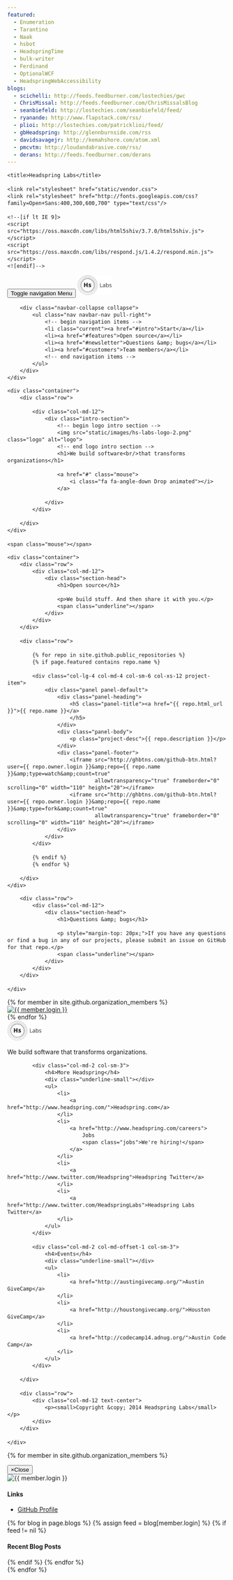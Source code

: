 ```yaml
---
featured:
  - Enumeration
  - Tarantino
  - Naak
  - hsbot
  - HeadspringTime
  - bulk-writer
  - Ferdinand
  - OptionalWCF
  - HeadspringWebAccessibility
blogs:
  - scichelli: http://feeds.feedburner.com/lostechies/gwc
  - ChrisMissal: http://feeds.feedburner.com/ChrisMissalsBlog
  - seanbiefeld: http://lostechies.com/seanbiefeld/feed/
  - ryanande: http://www.flapstack.com/rss/
  - plioi: http://lostechies.com/patricklioi/feed/
  - gbHeadspring: http://glennburnside.com/rss
  - davidsavagejr: http://kemahshore.com/atom.xml
  - pmcvtm: http://loudandabrasive.com/rss/
  - derans: http://feeds.feedburner.com/derans
---
```


<head>
    <meta charset="utf-8"/>
    <meta name="viewport" content="width=device-width, initial-scale=1"/>
    <meta name="description" content="Headspring Labs"/>
    <meta name="author" content="Headspring"/>

    <title>Headspring Labs</title>

    <link rel="stylesheet" href="static/vendor.css">
    <link rel="stylesheet" href="http://fonts.googleapis.com/css?family=Open+Sans:400,300,600,700" type="text/css"/>

    <!--[if lt IE 9]>
    <script src="https://oss.maxcdn.com/libs/html5shiv/3.7.0/html5shiv.js"></script>
    <script src="https://oss.maxcdn.com/libs/respond.js/1.4.2/respond.min.js"></script>
    <![endif]-->
</head>
<body>
<!-- begin preloader -->
<div class="preloader">
    <div class="preloader-content-wrapper">
        <div class="preloader-content">
            <i class="fa fa-cog fa-3x fa-spin"></i>
        </div>
    </div>
</div>
<!-- end preloader -->

<!-- begin nav -->
<nav class="navbar navbar-default navbar-fixed-top" role="navigation">
    <div class="container">
        <div class="navbar-header">
            <button type="button" class="navbar-toggle" data-toggle="collapse" data-target=".navbar-collapse">
                <span class="sr-only">Toggle navigation</span>
                <span>Menu</span>
            </button>
            <!-- begin logo in navigation -->
            <a class="navbar-brand" href="#intro">
                <img src="static/images/footer-logo.png" alt="logo small">
            </a>
            <!-- end logo in navigation -->
        </div>

        <div class="navbar-collapse collapse">
            <ul class="nav navbar-nav pull-right">
                <!-- begin navigation items -->
                <li class="current"><a href="#intro">Start</a></li>
                <li><a href="#features">Open source</a></li>
                <li><a href="#newsletter">Questions &amp; bugs</a></li>
                <li><a href="#customers">Team members</a></li>
                <!-- end navigation items -->
            </ul>
        </div>
    </div>
</nav>
<!-- end nav -->

<!-- begin intro section -->
<section class="intro" id="intro">

    <div class="container">
        <div class="row">

            <div class="col-md-12">
                <div class="intro-section">
                    <!-- begin logo intro section -->
                    <img src="static/images/hs-labs-logo-2.png" class="logo" alt="logo">
                    <!-- end logo intro section -->
                    <h1>We build software<br/>that transforms organizations</h1>

                    <a href="#" class="mouse">
                        <i class="fa fa-angle-down Drop animated"></i>
                    </a>

                </div>
            </div>

        </div>
    </div>

    <span class="mouse"></span>

</section>
<!-- end intro section -->

<!-- begin features section -->
<section class="features" id="features">

    <div class="container">
        <div class="row">
            <div class="col-md-12">
                <div class="section-head">
                    <h1>Open source</h1>

                    <p>We build stuff. And then share it with you.</p>
                    <span class="underline"></span>
                </div>
            </div>
        </div>

        <div class="row">

            {% for repo in site.github.public_repositories %}
            {% if page.featured contains repo.name %}

            <div class="col-lg-4 col-md-4 col-sm-6 col-xs-12 project-item">
                <div class="panel panel-default">
                    <div class="panel-heading">
                        <h5 class="panel-title"><a href="{{ repo.html_url }}">{{ repo.name }}</a>
                        </h5>
                    </div>
                    <div class="panel-body">
                        <p class="project-desc">{{ repo.description }}</p>
                    </div>
                    <div class="panel-footer">
                        <iframe src="http://ghbtns.com/github-btn.html?user={{ repo.owner.login }}&amp;repo={{ repo.name }}&amp;type=watch&amp;count=true"
                                allowtransparency="true" frameborder="0" scrolling="0" width="110" height="20"></iframe>
                        <iframe src="http://ghbtns.com/github-btn.html?user={{ repo.owner.login }}&amp;repo={{ repo.name }}&amp;type=fork&amp;count=true"
                                allowtransparency="true" frameborder="0" scrolling="0" width="110" height="20"></iframe>
                    </div>
                </div>
            </div>

            {% endif %}
            {% endfor %}

        </div>
    </div>

</section>
<!-- end features section -->

<!-- begin newsletter section -->
<section class="newsletter" id="newsletter">
    <div class="container">

        <div class="row">
            <div class="col-md-12">
                <div class="section-head">
                    <h1>Questions &amp; bugs</h1>

                    <p style="margin-top: 20px;">If you have any questions or find a bug in any of our projects, please submit an issue on GitHub for that repo.</p>
                    <span class="underline"></span>
                </div>
            </div>
        </div>

    </div>
</section>
<!-- end newsletter section -->

<!-- begin customer section -->
<section class="customers" id="customers">
    <div class="container">
        <div class="row">
            <div class="col-md-12">
                <div class="customer-slider">
                {% for member in site.github.organization_members %}
                    <div class="item">
                        <a href="#" data-toggle="modal" data-target="#{{ member.login }}-Modal">
                            <img src="{{ member.avatar_url }}&amp;s=100" alt="{{ member.login }}" width="100" />
                        </a>
                    </div>
                {% endfor %}
                </div>
            </div>
        </div>
    </div>
</section>
<!-- end customer section -->

<!-- begin footer section -->
<footer class="footer" id="footer">
    <div class="container">
        <div class="row">
            <div class="col-md-4 col-sm-3">
                <!-- begin logo footer -->
                <img src="static/images/footer-logo.png" alt="footer logo">
                <!-- end logo footer -->
                <p>
                    We build software that transforms organizations.
                </p>
            </div>

            <div class="col-md-2 col-sm-3">
                <h4>More Headspring</h4>
                <div class="underline-small"></div>
                <ul>
                    <li>
                        <a href="http://www.headspring.com/">Headspring.com</a>
                    </li>
                    <li>
                        <a href="http://www.headspring.com/careers">
                            Jobs
                            <span class="jobs">We're hiring!</span>
                        </a>
                    </li>
                    <li>
                        <a href="http://www.twitter.com/Headspring">Headspring Twitter</a>
                    </li>
                    <li>
                        <a href="http://www.twitter.com/HeadspringLabs">Headspring Labs Twitter</a>
                    </li>
                </ul>
            </div>

            <div class="col-md-2 col-md-offset-1 col-sm-3">
                <h4>Events</h4>
                <div class="underline-small"></div>
                <ul>
                    <li>
                        <a href="http://austingivecamp.org/">Austin GiveCamp</a>
                    </li>
                    <li>
                        <a href="http://houstongivecamp.org/">Houston GiveCamp</a>
                    </li>
                    <li>
                        <a href="http://codecamp14.adnug.org/">Austin Code Camp</a>
                    </li>
                </ul>
            </div>

        </div>

        <div class="row">
            <div class="col-md-12 text-center">
                <p><small>Copyright &copy; 2014 Headspring Labs</small></p>
            </div>
        </div>

    </div>
</footer>
<!-- end footer section -->

{% for member in site.github.organization_members %}
<div class="modal fade headspringer-modal" id="{{ member.login }}-Modal" tabindex="-1" role="dialog" aria-labelledby="{{ member.login }}-Modal-Label" aria-hidden="true">
    <div class="modal-dialog">
        <div class="modal-content">
            <div class="modal-header">
                <button type="button" class="close" data-dismiss="modal"><span aria-hidden="true">&times;</span><span class="sr-only">Close</span></button>
                <div class="avatar-container">
                    <img src="{{ member.avatar_url }}&amp;s=200" alt="{{ member.login }}" width="200" />
                </div>
            </div>
            <div class="modal-body">
                <h4>Links</h4>
                <ul>
                    <li>
                        <a href="{{ member.html_url }}">GitHub Profile</a>
                    </li>
                </ul>
                {% for blog in page.blogs %}
                {% assign feed = blog[member.login] %}
                {% if feed != nil %}
                <h4>Recent Blog Posts</h4>
                <ul data-blogfeed="{{ feed }}">
                </ul>
                {% endif %}
                {% endfor %}
            </div>
        </div>
    </div>
</div>
{% endfor %}

<!-- Javascripts -->
<script src="static/vendor.js"></script>
<script src="static/app.js"></script>
</body>